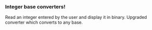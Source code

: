 ### Integer base converters!

Read an integer entered by the user and display it in binary.
Upgraded converter which converts to any base.
